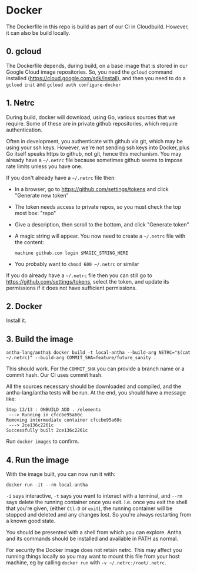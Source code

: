 # Docker

The Dockerfile in this repo is build as part of our CI in
Cloudbuild. However, it can also be build locally.

## 0. gcloud

The Dockerfile depends, during build, on a base image that is stored
in our Google Cloud image repositories. So, you need the `gcloud`
command installed (https://cloud.google.com/sdk/install), and then you
need to do a `gcloud init` and `gcloud auth configure-docker`

## 1. Netrc

During build, docker will download, using Go, various sources that we
require. Some of these are in private github repositories, which
require authentication.

Often in development, you authenticate with github via git, which may
be using your ssh keys. However, we're not sending ssh keys into
Docker, plus Go itself speaks https to github, not git, hence this
mechanism. You may already have a `~/.netrc` file because sometimes
github seems to impose rate limits unless you have one.

If you don't already have a `~/.netrc` file then:
* In a browser, go to https://github.com/settings/tokens and click "Generate new token"
* The token needs access to private repos, so you must check the top most box: "repo"
* Give a description, then scroll to the bottom, and click "Generate token"
* A magic string will appear. You now need to create a `~/.netrc` file with the content:

      machine github.com login $MAGIC_STRING_HERE

* You probably want to `chmod 600 ~/.netrc` or similar

If you do already have a `~/.netrc` file then you can still go to
https://github.com/settings/tokens, select the token, and update its
permissions if it does not have sufficient permissions.

## 2. Docker

Install it.

## 3. Build the image

    antha-lang/antha$ docker build -t local-antha --build-arg NETRC="$(cat ~/.netrc)" --build-arg COMMIT_SHA=feature/future_sanity .

This should work. For the `COMMIT_SHA` you can provide a branch name
or a commit hash. Our CI uses commit hash.

All the sources necessary should be downloaded and compiled, and the
antha-lang/antha tests will be run. At the end, you should have a
message like:

    Step 13/13 : ONBUILD ADD . /elements
     ---> Running in cfccbe95a60c
    Removing intermediate container cfccbe95a60c
     ---> 2ce136c2261c
    Successfully built 2ce136c2261c

Run `docker images` to confirm.

## 4. Run the image

With the image built, you can now run it with:

    docker run -it --rm local-antha

`-i` says interactive, `-t` says you want to interact with a terminal, and
`--rm` says delete the running container once you exit. I.e. once you exit the
shell that you're given, (either `Ctl-D` or `exit`), the running container will
be stopped and deleted and any changes lost. So you're always restarting from a
known good state.

You should be presented with a shell from which you can explore. Antha
and its commands should be installed and available in PATH as normal.

For security the Docker image does not retain netrc.  This may affect you 
running things locally so you may want to mount this file from your host 
machine, eg by calling `docker run` with  `-v ~/.netrc:/root/.netrc`.
